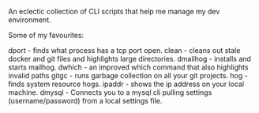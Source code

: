 An eclectic collection of CLI scripts that help me manage my dev environment.

Some of my favourites:

dport - finds what process has a tcp port open.
clean - cleans out stale docker and git files and highlights large directories.
dmailhog - installs and starts mailhog.
dwhich - an improved which command that also highlights invalid paths
gitgc - runs garbage collection on all your git projects.
hog - finds system resource hogs.
ipaddr - shows the ip address on your local machine.
dmysql -  Connects you to a mysql cli pulling settings (username/password) from a local settings file.